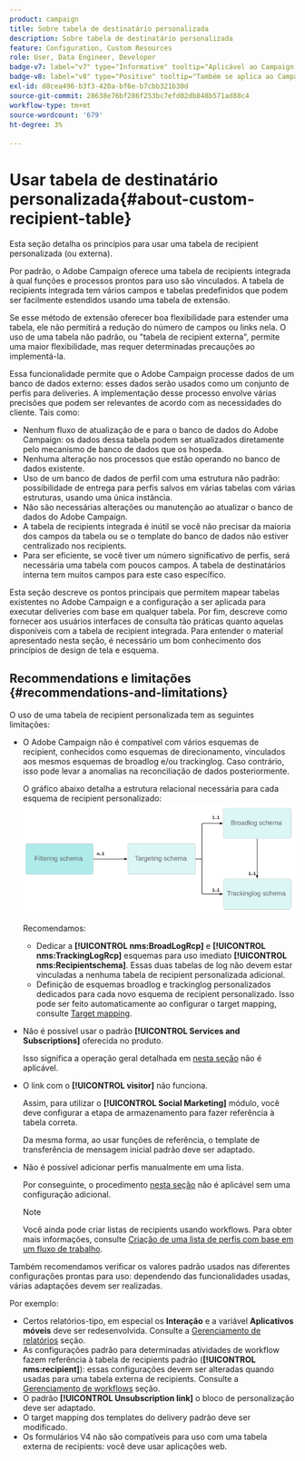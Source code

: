 ```yaml
---
product: campaign
title: Sobre tabela de destinatário personalizada
description: Sobre tabela de destinatário personalizada
feature: Configuration, Custom Resources
role: User, Data Engineer, Developer
badge-v7: label="v7" type="Informative" tooltip="Aplicável ao Campaign Classic v7"
badge-v8: label="v8" type="Positive" tooltip="Também se aplica ao Campaign v8"
exl-id: d8cea496-b3f3-420a-bf6e-b7cbb321b30d
source-git-commit: 28638e76bf286f253bc7efd02db848b571ad88c4
workflow-type: tm+mt
source-wordcount: '679'
ht-degree: 3%

---
```


# Usar tabela de destinatário personalizada{#about-custom-recipient-table}

Esta seção detalha os princípios para usar uma tabela de recipient personalizada (ou externa).

Por padrão, o Adobe Campaign oferece uma tabela de recipients integrada à qual funções e processos prontos para uso são vinculados. A tabela de recipients integrada tem vários campos e tabelas predefinidos que podem ser facilmente estendidos usando uma tabela de extensão.

Se esse método de extensão oferecer boa flexibilidade para estender uma tabela, ele não permitirá a redução do número de campos ou links nela. O uso de uma tabela não padrão, ou &quot;tabela de recipient externa&quot;, permite uma maior flexibilidade, mas requer determinadas precauções ao implementá-la.

Essa funcionalidade permite que o Adobe Campaign processe dados de um banco de dados externo: esses dados serão usados como um conjunto de perfis para deliveries. A implementação desse processo envolve várias precisões que podem ser relevantes de acordo com as necessidades do cliente. Tais como:

* Nenhum fluxo de atualização de e para o banco de dados do Adobe Campaign: os dados dessa tabela podem ser atualizados diretamente pelo mecanismo de banco de dados que os hospeda.
* Nenhuma alteração nos processos que estão operando no banco de dados existente.
* Uso de um banco de dados de perfil com uma estrutura não padrão: possibilidade de entrega para perfis salvos em várias tabelas com várias estruturas, usando uma única instância.
* Não são necessárias alterações ou manutenção ao atualizar o banco de dados do Adobe Campaign.
* A tabela de recipients integrada é inútil se você não precisar da maioria dos campos da tabela ou se o template do banco de dados não estiver centralizado nos recipients.
* Para ser eficiente, se você tiver um número significativo de perfis, será necessária uma tabela com poucos campos. A tabela de destinatários interna tem muitos campos para este caso específico.

Esta seção descreve os pontos principais que permitem mapear tabelas existentes no Adobe Campaign e a configuração a ser aplicada para executar deliveries com base em qualquer tabela. Por fim, descreve como fornecer aos usuários interfaces de consulta tão práticas quanto aquelas disponíveis com a tabela de recipient integrada. Para entender o material apresentado nesta seção, é necessário um bom conhecimento dos princípios de design de tela e esquema.

## Recommendations e limitações {#recommendations-and-limitations}

O uso de uma tabela de recipient personalizada tem as seguintes limitações:

* O Adobe Campaign não é compatível com vários esquemas de recipient, conhecidos como esquemas de direcionamento, vinculados aos mesmos esquemas de broadlog e/ou trackinglog. Caso contrário, isso pode levar a anomalias na reconciliação de dados posteriormente.

  O gráfico abaixo detalha a estrutura relacional necessária para cada esquema de recipient personalizado:
  ![](assets/custom_recipient_limitation.png)

  Recomendamos:

   * Dedicar a **[!UICONTROL nms:BroadLogRcp]** e **[!UICONTROL nms:TrackingLogRcp]** esquemas para uso imediato **[!UICONTROL nms:Recipientschema]**. Essas duas tabelas de log não devem estar vinculadas a nenhuma tabela de recipient personalizada adicional.
   * Definição de esquemas broadlog e trackinglog personalizados dedicados para cada novo esquema de recipient personalizado. Isso pode ser feito automaticamente ao configurar o target mapping, consulte [Target mapping](../../configuration/using/target-mapping.md).

* Não é possível usar o padrão **[!UICONTROL Services and Subscriptions]** oferecida no produto.

  Isso significa a operação geral detalhada em [nesta seção](../../delivery/using/managing-subscriptions.md) não é aplicável.

* O link com o **[!UICONTROL visitor]** não funciona.

  Assim, para utilizar o **[!UICONTROL Social Marketing]** módulo, você deve configurar a etapa de armazenamento para fazer referência à tabela correta.

  Da mesma forma, ao usar funções de referência, o template de transferência de mensagem inicial padrão deve ser adaptado.

* Não é possível adicionar perfis manualmente em uma lista.

  Por conseguinte, o procedimento [nesta seção](../../platform/using/creating-and-managing-lists.md) não é aplicável sem uma configuração adicional.

  >[!NOTE]
  >
  >Você ainda pode criar listas de recipients usando workflows. Para obter mais informações, consulte [Criação de uma lista de perfis com base em um fluxo de trabalho](../../configuration/using/creating-a-profile-list-with-a-workflow.md).

Também recomendamos verificar os valores padrão usados nas diferentes configurações prontas para uso: dependendo das funcionalidades usadas, várias adaptações devem ser realizadas.

Por exemplo:

* Certos relatórios-tipo, em especial os **Interação** e a variável **Aplicativos móveis** deve ser redesenvolvida. Consulte a [Gerenciamento de relatórios](../../configuration/using/managing-reports.md) seção.
* As configurações padrão para determinadas atividades de workflow fazem referência à tabela de recipients padrão (**[!UICONTROL nms:recipient]**): essas configurações devem ser alteradas quando usadas para uma tabela externa de recipients. Consulte a [Gerenciamento de workflows](../../configuration/using/managing-workflows.md) seção.
* O padrão **[!UICONTROL Unsubscription link]** o bloco de personalização deve ser adaptado.
* O target mapping dos templates do delivery padrão deve ser modificado.
* Os formulários V4 não são compatíveis para uso com uma tabela externa de recipients: você deve usar aplicações web.
